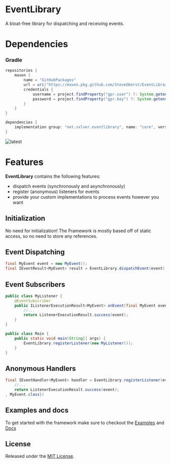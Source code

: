 # EventLibrary
A bloat-free library for dispatching and receiving events.

# Dependencies

### Gradle
```groovy
repositories {
    maven {
        name = "GitHubPackages"
        url = uri("https://maven.pkg.github.com/SteveOberst/EventLibrary")
        credentials {
            username = project.findProperty("gpr.user") ?: System.getenv().get("GITHUB_USERNAME")
            password = project.findProperty("gpr.key") ?: System.getenv().get("GITHUB_TOKEN")
        }
    }
}

dependencies {
    implementation group: "net.sxlver.eventlibrary", name: "core", version: "<latest>"
}
```
![latest](https://img.shields.io/badge/latest-0.1.1--stable-blue)
# Features

**EventLibrary** contains the following features:

- dispatch events (synchronously and asynchronously)
- register (anonymous) listeners for events
- provide your custom implementations to process events however you want

## Initialization
No need for initialization!
The Framework is mostly based off of static access, so no need to store any references.

## Event Dispatching
```java
final MyEvent event = new MyEvent();
final IEventResult<MyEvent> result = EventLibrary.dispatchEvent(event);
```

## Event Subscribers
```java
public class MyListener {
    @EventSubscriber
    public IListenerExecutionResult<MyEvent> onEvent(final MyEvent event) {
        //...
        return ListenerExecutionResult.success(event);
    }
}

public class Main {
    public static void main(String[] args) {
        EventLibrary.registerListener(new MyListener());
    }
}
```

## Anonymous Handlers
```java
final IEventHandler<MyEvent> handler = EventLibrary.registerListener(event -> {
    //...
    return ListenerExecutionResult.success(event);
, MyEvent.class})
```

## Examples and docs
To get started with the framework make sure to checkout the [Examples](./examples) and [Docs](./Docs)

## License
Released under the [MIT License](./LICENSE).
